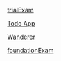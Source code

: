 [trialExam](https://github.com/GabiKoran/a4m-trial-exam)

[Todo App](https://github.com/GabiKoran/todo-app)

[Wanderer](https://github.com/GabiKoran/wanderer-java)

[foundationExam](https://github.com/GabiKoran/culpaeus-foundation-normal-exam)
